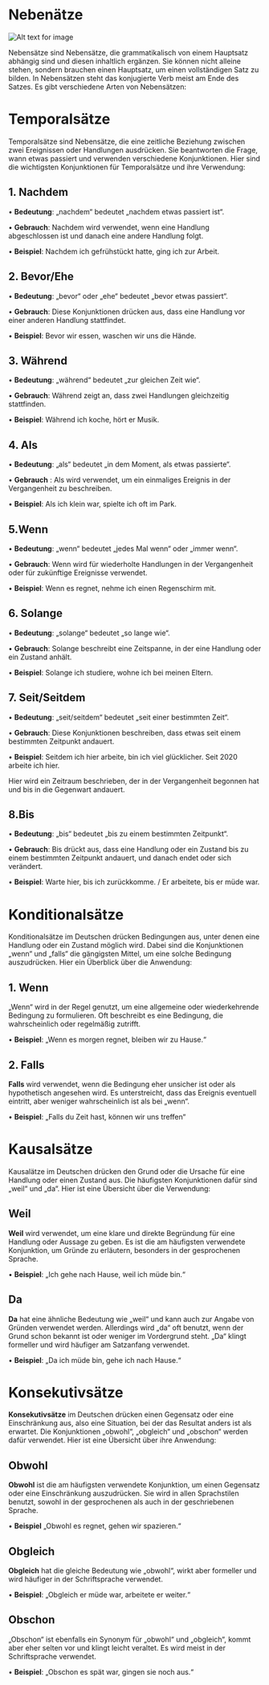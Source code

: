# Nebenätze

![Alt text for image](/images/markdown/nebenseatz.jpg)

Nebensätze sind Nebensätze, die grammatikalisch von einem Hauptsatz abhängig sind und diesen inhaltlich ergänzen. Sie können nicht alleine stehen, sondern brauchen einen Hauptsatz, um einen vollständigen Satz zu bilden. In Nebensätzen steht das konjugierte Verb meist am Ende des Satzes. Es gibt verschiedene Arten von Nebensätzen: 

# Temporalsätze 
Temporalsätze sind Nebensätze, die eine zeitliche Beziehung zwischen zwei Ereignissen oder Handlungen ausdrücken. Sie beantworten die Frage, wann etwas passiert und verwenden verschiedene Konjunktionen. Hier sind die wichtigsten Konjunktionen für Temporalsätze und ihre Verwendung:

## 1. Nachdem

•	**Bedeutung**: „nachdem“ bedeutet „nachdem etwas passiert ist“.
	
•	**Gebrauch**: Nachdem wird verwendet, wenn eine Handlung abgeschlossen ist und danach eine andere Handlung folgt.
	
•	**Beispiel**: Nachdem ich gefrühstückt hatte, ging ich zur Arbeit.
    
## 2. Bevor/Ehe

•	**Bedeutung**: „bevor“ oder „ehe“ bedeutet „bevor etwas passiert“.
	
•	**Gebrauch**: Diese Konjunktionen drücken aus, dass eine Handlung vor einer anderen Handlung stattfindet.
	
•	**Beispiel**: 	Bevor wir essen, waschen wir uns die Hände.

## 3. Während

•	**Bedeutung**: „während“ bedeutet „zur gleichen Zeit wie“.

•	**Gebrauch**: Während zeigt an, dass zwei Handlungen gleichzeitig stattfinden.

•	**Beispiel**: Während ich koche, hört er Musik.

## 4.  Als

• **Bedeutung**: „als“ bedeutet „in dem Moment, als etwas passierte“.

•	**Gebrauch** : Als wird verwendet, um ein einmaliges Ereignis in der Vergangenheit zu beschreiben.

•	**Beispiel**: Als ich klein war, spielte ich oft im Park.

## 5.Wenn

•	**Bedeutung**: „wenn“ bedeutet „jedes Mal wenn“ oder „immer wenn“.

•	**Gebrauch**: Wenn wird für wiederholte Handlungen in der Vergangenheit oder für zukünftige Ereignisse verwendet.

•	**Beispiel**: 	Wenn es regnet, nehme ich einen Regenschirm mit.

## 6. Solange

• **Bedeutung**: „solange“ bedeutet „so lange wie“.

•	**Gebrauch**: Solange beschreibt eine Zeitspanne, in der eine Handlung oder ein Zustand anhält.

•	**Beispiel**: Solange ich studiere, wohne ich bei meinen Eltern.

## 7. Seit/Seitdem

•	**Bedeutung**: „seit/seitdem“ bedeutet „seit einer bestimmten Zeit“.

•	**Gebrauch**: Diese Konjunktionen beschreiben, dass etwas seit einem bestimmten Zeitpunkt andauert.

•	**Beispiel**: Seitdem ich hier arbeite, bin ich viel glücklicher.
Seit 2020 arbeite ich hier.

Hier wird ein Zeitraum beschrieben, der in der Vergangenheit begonnen hat und bis in die Gegenwart andauert.

## 8.Bis

•	**Bedeutung**: „bis“ bedeutet „bis zu einem bestimmten Zeitpunkt“.
	
•	**Gebrauch**: Bis drückt aus, dass eine Handlung oder ein Zustand bis zu einem bestimmten Zeitpunkt andauert, und danach endet oder sich verändert.
	
•	**Beispiel**: Warte hier, bis ich zurückkomme. / Er arbeitete, bis er müde war.

# Konditionalsätze

Konditionalsätze im Deutschen drücken Bedingungen aus, unter denen eine Handlung oder ein Zustand möglich wird. Dabei sind die Konjunktionen „wenn“ und „falls“ die gängigsten Mittel, um eine solche Bedingung auszudrücken. Hier ein Überblick über die Anwendung:

## 1. Wenn
„Wenn“ wird in der Regel genutzt, um eine allgemeine oder wiederkehrende Bedingung zu formulieren. Oft beschreibt es eine Bedingung, die wahrscheinlich oder regelmäßig zutrifft.

• **Beispiel**: „Wenn es morgen regnet, bleiben wir zu Hause.“
	
## 2. Falls

 **Falls** wird verwendet, wenn die Bedingung eher unsicher ist oder als hypothetisch angesehen wird. Es unterstreicht, dass das Ereignis eventuell eintritt, aber weniger wahrscheinlich ist als bei „wenn“.
		
• **Beispiel**: „Falls du  Zeit hast, können wir uns treffen“	


# Kausalsätze

Kausalätze im Deutschen drücken den Grund oder die Ursache für eine Handlung oder einen Zustand aus. Die häufigsten Konjunktionen dafür sind „weil“ und „da“. Hier ist eine Übersicht über die Verwendung:

## Weil

 **Weil** wird verwendet, um eine klare und direkte Begründung für eine Handlung oder Aussage zu geben. Es ist die am häufigsten verwendete Konjunktion, um Gründe zu erläutern, besonders in der gesprochenen Sprache.
	
• **Beispiel**: „Ich gehe nach Hause, weil ich müde bin.“


## Da

**Da** hat eine ähnliche Bedeutung wie „weil“ und kann auch zur Angabe von Gründen verwendet werden. Allerdings wird „da“ oft benutzt, wenn der Grund schon bekannt ist oder weniger im Vordergrund steht. „Da“ klingt formeller und wird häufiger am Satzanfang verwendet.

• **Beispiel**: „Da ich müde bin, gehe ich nach Hause.“

# Konsekutivsätze

**Konsekutivsätze** im Deutschen drücken einen Gegensatz oder eine Einschränkung aus, also eine Situation, bei der das Resultat anders ist als erwartet. Die Konjunktionen „obwohl“, „obgleich“ und „obschon“ werden dafür verwendet. Hier ist eine Übersicht über ihre Anwendung:

## Obwohl 
**Obwohl** ist die am häufigsten verwendete Konjunktion, um einen Gegensatz oder eine Einschränkung auszudrücken. Sie wird in allen Sprachstilen benutzt, sowohl in der gesprochenen als auch in der geschriebenen Sprache.

• **Beispiel** „Obwohl es regnet, gehen wir spazieren.“
		
## Obgleich
 **Obgleich** hat die gleiche Bedeutung wie „obwohl“, wirkt aber formeller und wird häufiger in der Schriftsprache verwendet.
	
• **Beispiel**: „Obgleich er müde war, arbeitete er weiter.“
		
## Obschon
 „Obschon“ ist ebenfalls ein Synonym für „obwohl“ und „obgleich“, kommt aber eher selten vor und klingt leicht veraltet. Es wird meist in der Schriftsprache verwendet.

• **Beispiel**: „Obschon es spät war, gingen sie noch aus.“





